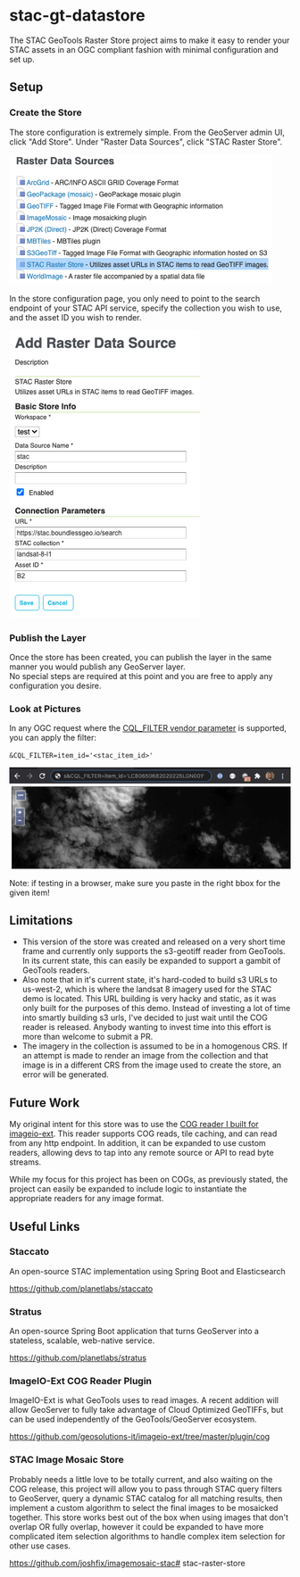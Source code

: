 # stac-gt-datastore

The STAC GeoTools Raster Store project aims to make it easy to render your STAC assets in an OGC compliant fashion 
with minimal configuration and set up.  

## Setup

### Create the Store
The store configuration is extremely simple.  From the GeoServer admin UI, click "Add Store".  Under "Raster Data Sources", 
click "STAC Raster Store".

![Add Store](./images/add_store.png)

In the store configuration page, you only need to point to the search endpoint of your STAC API service, specify the 
collection you wish to use, and the asset ID you wish to render.

![Add Store](./images/store.png)

### Publish the Layer

Once the store has been created, you can publish the layer in the same manner you would publish any GeoServer layer.  
No special steps are required at this point and you are free to apply any configuration you desire.

### Look at Pictures

In any OGC request where the [CQL_FILTER vendor parameter](https://docs.geoserver.org/stable/en/user/services/wms/vendor.html#wms-vendor-parameters) 
is supported, you can apply the filter:

`&CQL_FILTER=item_id='<stac_item_id>'`

![Add Store](./images/cql_filter.png)

Note: if testing in a browser, make sure you paste in the right bbox for the given item!

## Limitations

* This version of the store was created and released on a very short time frame and currently only supports the s3-geotiff 
reader from GeoTools. In its current state, this can easily be expanded to support a gambit of GeoTools readers.
* Also note that in it's current state, it's hard-coded to build s3 URLs to us-west-2, which is where the landsat 8
imagery used for the STAC demo is located.  This URL building is very hacky and static, as it was only built for the 
purposes of this demo. Instead of investing a lot of time into smartly building s3 urls, I've decided to just wait 
until the COG reader is released.  Anybody wanting to invest time into this effort is more than welcome to submit a PR.
* The imagery in the collection is assumed to be in a homogenous CRS. If an attempt is made to render an image from the 
collection and that image is in a different CRS from the image used to create the store, an error will be generated. 

## Future Work

My original intent for this store was to use the [COG reader I built for imageio-ext](https://github.com/geosolutions-it/imageio-ext/tree/master/plugin/cog/cog-streams/src/main/java/it/geosolutions/imageioimpl/plugins/cog). 
This reader supports COG reads, tile caching, and can read from any http endpoint.  In addition, it can be expanded to 
use custom readers, allowing devs to tap into any remote source or API to read byte streams.

While my focus for this project has been on COGs, as previously stated, the project can easily be expanded to include 
logic to instantiate the appropriate readers for any image format.

## Useful Links

### Staccato
An open-source STAC implementation using Spring Boot and Elasticsearch  

https://github.com/planetlabs/staccato

### Stratus
An open-source Spring Boot application that turns GeoServer into a stateless, scalable, web-native service.  

https://github.com/planetlabs/stratus

### ImageIO-Ext COG Reader Plugin
ImageIO-Ext is what GeoTools uses to read images.  A recent addition will allow GeoServer to fully take advantage of 
Cloud Optimized GeoTIFFs, but can be used independently of the GeoTools/GeoServer ecosystem.

https://github.com/geosolutions-it/imageio-ext/tree/master/plugin/cog

### STAC Image Mosaic Store
Probably needs a little love to be totally current, and also waiting on the COG release, this project will allow you 
to pass through STAC query filters to GeoServer, query a dynamic STAC catalog for all matching results, then implement 
a custom algorithm to select the final images to be mosaicked together.  This store works best out of the box when using 
images that don't overlap OR fully overlap, however it could be expanded to have more complicated item selection algorithms 
to handle complex item selection for other use cases.

https://github.com/joshfix/imagemosaic-stac# stac-raster-store
